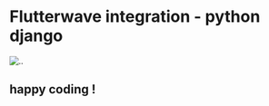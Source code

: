 
# Flutterwave integration - python django
![..](/static/flutterwave-payment-workflow1.gif)

## happy coding !